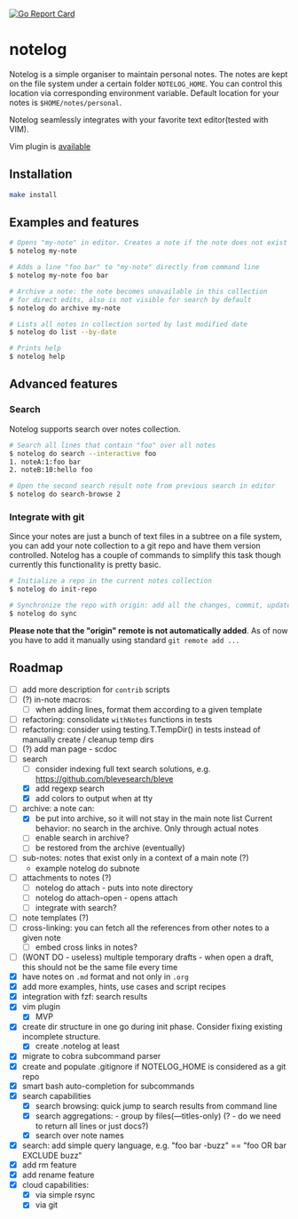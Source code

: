 [![Go Report Card](https://goreportcard.com/badge/github.com/nchern/notelog)](https://goreportcard.com/report/github.com/nchern/notelog)
# notelog

Notelog is a simple organiser to maintain personal notes. The notes are kept on
the file system under a certain folder `NOTELOG_HOME`. You can control this location
via corresponding environment variable.
Default location for your notes is `$HOME/notes/personal`.

Notelog seamlessly integrates with your favorite text editor(tested with VIM).

Vim plugin is [available](vim/README.md)

## Installation
```bash
make install
```

## Examples and features

```bash
# Opens "my-note" in editor. Creates a note if the note does not exist
$ notelog my-note

# Adds a line "foo bar" to "my-note" directly from command line
$ notelog my-note foo bar

# Archive a note: the note becomes unavailable in this collection
# for direct edits, also is not visible for search by default
$ notelog do archive my-note

# Lists all notes in collection sorted by last modified date
$ notelog do list --by-date

# Prints help
$ notelog help
```

## Advanced features

### Search

Notelog supports search over notes collection.

```bash
# Search all lines that contain "foo" over all notes
$ notelog do search --interactive foo
1. noteA:1:foo bar
2. noteB:10:hello foo

# Open the second search result note from previous search in editor
$ notelog do search-browse 2
```

### Integrate with git

Since your notes are just a bunch of text files in a subtree on a file system,
you can add your note collection to a git repo and have them version controlled.
Notelog has a couple of commands to simplify this task though currently this functionality is pretty basic.

```bash
# Initialize a repo in the current notes collection
$ notelog do init-repo

# Synchronize the repo with origin: add all the changes, commit, update from the origin and push
$ notelog do sync
```

**Please note that the "origin" remote is not automatically added**.
As of now you have to add it manually using standard `git remote add ...`

## Roadmap
 - [ ] add more description for `contrib` scripts
 - [ ] (?) in-note macros:
   - [ ] when adding lines, format them according to a given template
 - [ ] refactoring: consolidate `withNotes` functions in tests
 - [ ] refactoring: consider using testing.T.TempDir() in tests instead of manually create / cleanup temp dirs
 - [ ] (?) add man page - scdoc
 - [ ] search
   - [ ] consider indexing full text search solutions, e.g. https://github.com/blevesearch/bleve
   - [x] add regexp search
   - [x] add colors to output when at tty
 - [ ] archive: a note can:
   - [X] be put into archive, so it will not stay in the main note list
         Current behavior: no search in the archive. Only through actual notes
   - [ ] enable search in archive?
   - [ ] be restored from the archive (eventually)
 - [ ] sub-notes: notes that exist only in a context of a main note (?)
   - example notelog do subnote <notename> <sub-notename>
 - [ ] attachments to notes (?)
   - [ ] notelog do attach <notename> <filepath> - puts <filepath> into note directory
   - [ ] notelog do attach-open <notename> <attach-name> - opens attach
   - [ ] integrate with search?
 - [ ] note templates (?)
 - [ ] cross-linking: you can fetch all the references from other notes to a given note
   - [ ] embed cross links in notes?
 - [ ] (WONT DO - useless) multiple temporary drafts - when open a draft, this should not be the same file every time
 - [x] have notes on `.md` format and not only in `.org`
 - [x] add more examples, hints, use cases and script recipes
 - [x] integration with fzf: search results
 - [x] vim plugin
   - [x] MVP
 - [x] create dir structure in one go during init phase. Consider fixing existing incomplete structure.
   - [x] create .notelog at least
 - [x] migrate to cobra subcommand parser
 - [x] create and populate .gitignore if NOTELOG_HOME is considered as a git repo
 - [x] smart bash auto-completion for subcommands
 - [x] search capabilities
   - [x] search browsing: quick jump to search results from command line
   - [x] search aggregations:  - group by files(—titles-only)  (? - do we need to return all lines or just docs?)
   - [x] search over note names
 - [x] search: add simple query language, e.g. "foo bar -buzz" == "foo OR bar EXCLUDE buzz"
 - [x] add rm feature
 - [x] add rename feature
 - [x] cloud capabilities:
   - [x] via simple rsync
   - [x] via git
